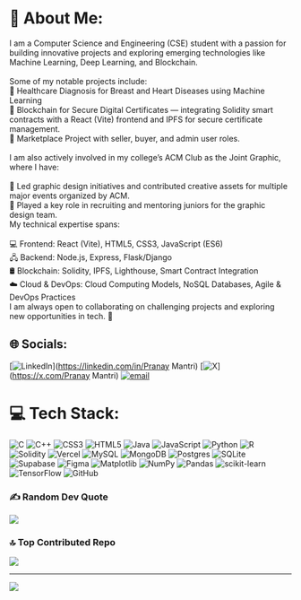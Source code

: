 # 💫 About Me:
I am a Computer Science and Engineering (CSE) student with a passion for building innovative projects and exploring emerging technologies like Machine Learning, Deep Learning, and Blockchain.<br><br>Some of my notable projects include:<br>🚀 Healthcare Diagnosis for Breast and Heart Diseases using Machine Learning<br>📜 Blockchain for Secure Digital Certificates — integrating Solidity smart contracts with a React (Vite) frontend and IPFS for secure certificate management.<br>🛒 Marketplace Project with seller, buyer, and admin user roles.<br><br>I am also actively involved in my college’s ACM Club as the Joint Graphic, where I have:<br><br>🎨 Led graphic design initiatives and contributed creative assets for multiple major events organized by ACM.<br>🌟 Played a key role in recruiting and mentoring juniors for the graphic design team.<br>My technical expertise spans:<br><br>💻 Frontend: React (Vite), HTML5, CSS3, JavaScript (ES6)<br>🖧 Backend: Node.js, Express, Flask/Django<br>🛢️ Blockchain: Solidity, IPFS, Lighthouse, Smart Contract Integration<br>☁️ Cloud & DevOps: Cloud Computing Models, NoSQL Databases, Agile & DevOps Practices<br>I am always open to collaborating on challenging projects and exploring new opportunities in tech. 🚀


## 🌐 Socials:
[![LinkedIn](https://img.shields.io/badge/LinkedIn-%230077B5.svg?logo=linkedin&logoColor=white)](https://linkedin.com/in/Pranay Mantri) [![X](https://img.shields.io/badge/X-black.svg?logo=X&logoColor=white)](https://x.com/Pranay Mantri) [![email](https://img.shields.io/badge/Email-D14836?logo=gmail&logoColor=white)](mailto:pranaymantri16@gmail.com) 

# 💻 Tech Stack:
![C](https://img.shields.io/badge/c-%2300599C.svg?style=for-the-badge&logo=c&logoColor=white) ![C++](https://img.shields.io/badge/c++-%2300599C.svg?style=for-the-badge&logo=c%2B%2B&logoColor=white) ![CSS3](https://img.shields.io/badge/css3-%231572B6.svg?style=for-the-badge&logo=css3&logoColor=white) ![HTML5](https://img.shields.io/badge/html5-%23E34F26.svg?style=for-the-badge&logo=html5&logoColor=white) ![Java](https://img.shields.io/badge/java-%23ED8B00.svg?style=for-the-badge&logo=openjdk&logoColor=white) ![JavaScript](https://img.shields.io/badge/javascript-%23323330.svg?style=for-the-badge&logo=javascript&logoColor=%23F7DF1E) ![Python](https://img.shields.io/badge/python-3670A0?style=for-the-badge&logo=python&logoColor=ffdd54) ![R](https://img.shields.io/badge/r-%23276DC3.svg?style=for-the-badge&logo=r&logoColor=white) ![Solidity](https://img.shields.io/badge/Solidity-%23363636.svg?style=for-the-badge&logo=solidity&logoColor=white) ![Vercel](https://img.shields.io/badge/vercel-%23000000.svg?style=for-the-badge&logo=vercel&logoColor=white) ![MySQL](https://img.shields.io/badge/mysql-4479A1.svg?style=for-the-badge&logo=mysql&logoColor=white) ![MongoDB](https://img.shields.io/badge/MongoDB-%234ea94b.svg?style=for-the-badge&logo=mongodb&logoColor=white) ![Postgres](https://img.shields.io/badge/postgres-%23316192.svg?style=for-the-badge&logo=postgresql&logoColor=white) ![SQLite](https://img.shields.io/badge/sqlite-%2307405e.svg?style=for-the-badge&logo=sqlite&logoColor=white) ![Supabase](https://img.shields.io/badge/Supabase-3ECF8E?style=for-the-badge&logo=supabase&logoColor=white) ![Figma](https://img.shields.io/badge/figma-%23F24E1E.svg?style=for-the-badge&logo=figma&logoColor=white) ![Matplotlib](https://img.shields.io/badge/Matplotlib-%23ffffff.svg?style=for-the-badge&logo=Matplotlib&logoColor=black) ![NumPy](https://img.shields.io/badge/numpy-%23013243.svg?style=for-the-badge&logo=numpy&logoColor=white) ![Pandas](https://img.shields.io/badge/pandas-%23150458.svg?style=for-the-badge&logo=pandas&logoColor=white) ![scikit-learn](https://img.shields.io/badge/scikit--learn-%23F7931E.svg?style=for-the-badge&logo=scikit-learn&logoColor=white) ![TensorFlow](https://img.shields.io/badge/TensorFlow-%23FF6F00.svg?style=for-the-badge&logo=TensorFlow&logoColor=white) ![GitHub](https://img.shields.io/badge/github-%23121011.svg?style=for-the-badge&logo=github&logoColor=white)

### ✍️ Random Dev Quote
![](https://quotes-github-readme.vercel.app/api?type=horizontal&theme=tokyonight)

### 🔝 Top Contributed Repo
![](https://github-contributor-stats.vercel.app/api?username=pranaymantri16&limit=5&theme=nightowl&combine_all_yearly_contributions=true)

---
[![](https://visitcount.itsvg.in/api?id=pranaymantri16&icon=5&color=0)](https://visitcount.itsvg.in)

<!-- Proudly created with GPRM ( https://gprm.itsvg.in ) -->
